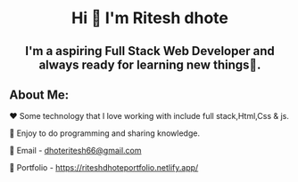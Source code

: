 <h1 align="center">Hi 👋 I'm Ritesh dhote</h1>
<h2 align="center">I'm a aspiring Full Stack Web Developer and always ready for learning new things🙂.</h2>

## About Me:

❤️ Some technology that I love working with include full stack,Html,Css & js.

🚀 Enjoy to do programming and sharing knowledge.

📩 Email - dhoteritesh66@gmail.com

💼 Portfolio - https://riteshdhoteportfolio.netlify.app/
